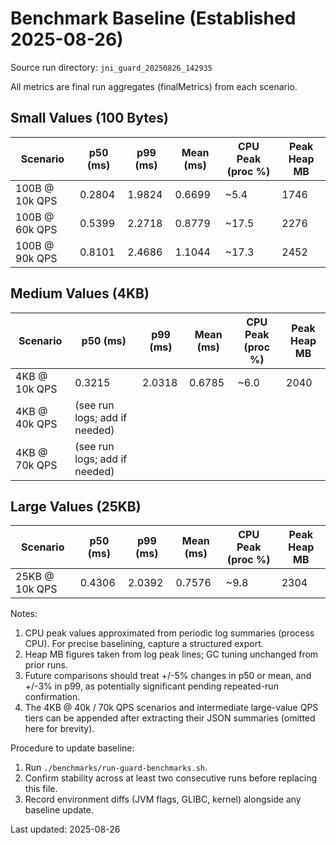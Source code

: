 # Benchmark Baseline (Established 2025-08-26)

Source run directory: `jni_guard_20250826_142935`

All metrics are final run aggregates (finalMetrics) from each scenario.

## Small Values (100 Bytes)

| Scenario       | p50 (ms) | p99 (ms) | Mean (ms) | CPU Peak (proc %) | Peak Heap MB |
| -------------- | -------- | -------- | --------- | ----------------- | ------------ |
| 100B @ 10k QPS | 0.2804   | 1.9824   | 0.6699    | ~5.4              | 1746         |
| 100B @ 60k QPS | 0.5399   | 2.2718   | 0.8779    | ~17.5             | 2276         |
| 100B @ 90k QPS | 0.8101   | 2.4686   | 1.1044    | ~17.3             | 2452         |

## Medium Values (4KB)

| Scenario      | p50 (ms)                      | p99 (ms) | Mean (ms) | CPU Peak (proc %) | Peak Heap MB |
| ------------- | ----------------------------- | -------- | --------- | ----------------- | ------------ |
| 4KB @ 10k QPS | 0.3215                        | 2.0318   | 0.6785    | ~6.0              | 2040         |
| 4KB @ 40k QPS | (see run logs; add if needed) |          |           |                   |              |
| 4KB @ 70k QPS | (see run logs; add if needed) |          |           |                   |              |

## Large Values (25KB)

| Scenario       | p50 (ms) | p99 (ms) | Mean (ms) | CPU Peak (proc %) | Peak Heap MB |
| -------------- | -------- | -------- | --------- | ----------------- | ------------ |
| 25KB @ 10k QPS | 0.4306   | 2.0392   | 0.7576    | ~9.8              | 2304         |

Notes:

1. CPU peak values approximated from periodic log summaries (process CPU). For precise baselining, capture a structured export.
2. Heap MB figures taken from log peak lines; GC tuning unchanged from prior runs.
3. Future comparisons should treat +/-5% changes in p50 or mean, and +/-3% in p99, as potentially significant pending repeated-run confirmation.
4. The 4KB @ 40k / 70k QPS scenarios and intermediate large-value QPS tiers can be appended after extracting their JSON summaries (omitted here for brevity).

Procedure to update baseline:

1. Run `./benchmarks/run-guard-benchmarks.sh`.
2. Confirm stability across at least two consecutive runs before replacing this file.
3. Record environment diffs (JVM flags, GLIBC, kernel) alongside any baseline update.

Last updated: 2025-08-26
